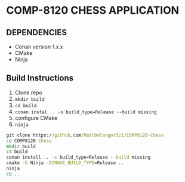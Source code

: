 # COMP-8120 CHESS APPLICATION

## DEPENDENCIES
-	Conan version 1.x.x
-	CMake
-	Ninja

## Build Instructions

1. 	Clone repo
2. `mkdir build`
3. `cd build`
4. `conan instal .. -s build_type=Release --build missing`
5. configure CMake
6. `ninja`

```bat
git clone https://github.com/MattBelanger321/COMP8120-Chess
cd COMP8120-Chess
mkdir build
cd build
conan install .. -s build_type=Release --build missing
cmake -G Ninja -DCMAKE_BUILD_TYPE=Release ..
ninja
cd ..
```
